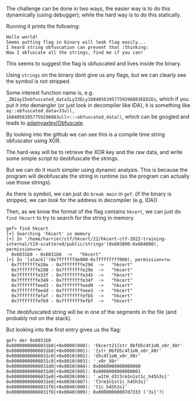 The challenge can be done in two ways, the easier way is to do this dynamically (using debugger); while the hard way is to do this statically.

Running it prints the following:
```
Hello world!
Seems putting flag in binary will leak flag easily...
I heard string obfuscation can prevent that :thinking:
Now I obfuscate all the strings, find me if you can!
```

This seems to suggest the flag is obfuscated and lives inside the binary.

Using `strings` on the binary dont give us any flags, but we can clearly see the symbol is not stripped.

Some interest function name is, e.g. `_ZN2ay15obfuscated_dataILy33ELy16840563957759296883EED2Ev`, which if you put it into demangler (or just look in decompiler like IDA), it is something
like `ay::obfuscated_data<33ull, 16840563957759296883ull>::~obfuscated_data()`, which can be googled and leads to [adamyaxley/Obfuscate](https://github.com/adamyaxley/Obfuscate).

By looking into the github we can see this is a compile time string obfuscator using XOR.

The hard-way will be to retrieve the XOR key and the raw data, and write some simple script to deobfuscate the strings.

But we can do it much simpler using dynamic analysis. This is because the program will deobfuscate the string in runtime (so the program can actually use those strings).

As there is symbol, we can just do `break main` in `gef`. (if the binary is stripped, we can look for the address in decompiler (e.g. IDA))

Then, as we know the format of the flag contains `hkcert`, we can just do `find hkcert` to try to search for the string in memory.

```
gef> find hkcert
[+] Searching 'hkcert' in memory
[+] In '/home/harrier/ctf/hkcert/22/hkcert-ctf-2022-training-internal/t19-scattered/public/strings'(0x603000-0x604000), permission=rw-
  0x6031b0 - 0x6031b6  ->   "hkcert"
[+] In '[stack]'(0x7ffffffde000-0x7ffffffff000), permission=rw-
  0x7fffffffe28e - 0x7fffffffe294  ->   "hkcert"
  0x7fffffffe298 - 0x7fffffffe29e  ->   "hkcert"
  0x7fffffffe33f - 0x7fffffffe345  ->   "hkcert"
  0x7fffffffe349 - 0x7fffffffe34f  ->   "hkcert"
  0x7fffffffeed3 - 0x7fffffffeed9  ->   "hkcert"
  0x7fffffffeedd - 0x7fffffffeee3  ->   "hkcert"
  0x7fffffffefaf - 0x7fffffffefb5  ->   "hkcert"
  0x7fffffffefb9 - 0x7fffffffefbf  ->   "hkcert"
```

The deobfuscated string will be in one of the segments in the file (and probably not on the stack).

But looking into the first entry gives us the flag:

```
gef> der 0x6031b0
0x00000000006031b0|+0x0000(000): 'hkcert21{str_0bfU5c4t1oN_x0r_X0r'
0x00000000006031b8|+0x0008(001): '{str_0bfU5c4t1oN_x0r_X0r'
0x00000000006031c0|+0x0010(002): 'U5c4t1oN_x0r_X0r'
0x00000000006031c8|+0x0018(003): '_x0r_X0r'
0x00000000006031d0|+0x0020(004): 0x0000000000000000
0x00000000006031d8|+0x0028(005): 0x0000000000000001
0x00000000006031e0|+0x0030(006): '_w1tH_d3t3rm1n1st1c_h45h3s}'
0x00000000006031e8|+0x0038(007): 't3rm1n1st1c_h45h3s}'
0x00000000006031f0|+0x0040(008): 't1c_h45h3s}'
0x00000000006031f8|+0x0048(009): 0x00000000007d7333 ('3s}'?)
```
